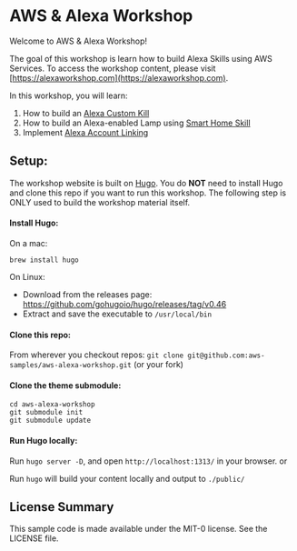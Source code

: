 # AWS & Alexa Workshop

Welcome to AWS & Alexa Workshop!

The goal of this workshop is learn how to build Alexa Skills using AWS Services. To
access the workshop content, please visit [https://alexaworkshop.com](https://alexaworkshop.com).

In this workshop, you will learn:
1. How to build an [Alexa Custom Kill](https://developer.amazon.com/docs/custom-skills/understanding-custom-skills.html) 
2. How to build an Alexa-enabled Lamp using [Smart Home Skill](https://developer.amazon.com/docs/smarthome/understand-the-smart-home-skill-api.html)
3. Implement [Alexa Account Linking](https://developer.amazon.com/docs/account-linking/understand-account-linking.html)


## Setup:

The workshop website is built on [Hugo](https://gohugo.io/). You do **NOT** need to 
install Hugo and clone this repo if you want to run this workshop. The following step 
is ONLY used to build the workshop material itself. 

#### Install Hugo:
On a mac:

`brew install hugo`

On Linux:
  - Download from the releases page: https://github.com/gohugoio/hugo/releases/tag/v0.46
  - Extract and save the executable to `/usr/local/bin`

#### Clone this repo:
From wherever you checkout repos:
`git clone git@github.com:aws-samples/aws-alexa-workshop.git` (or your fork)

#### Clone the theme submodule:

```shell script
cd aws-alexa-workshop
git submodule init
git submodule update
```

#### Run Hugo locally:
Run `hugo server -D`, and open `http://localhost:1313/` in your browser.
or

Run `hugo` will build your content locally and output to `./public/`

## License Summary

This sample code is made available under the MIT-0 license. See the LICENSE file.

